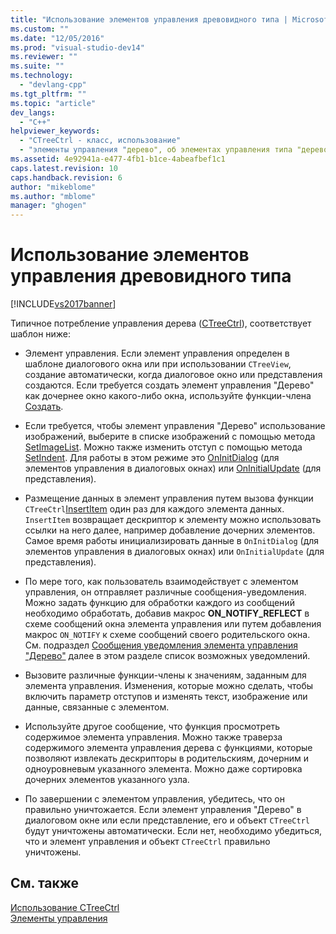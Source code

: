 ```yaml
---
title: "Использование элементов управления древовидного типа | Microsoft Docs"
ms.custom: ""
ms.date: "12/05/2016"
ms.prod: "visual-studio-dev14"
ms.reviewer: ""
ms.suite: ""
ms.technology: 
  - "devlang-cpp"
ms.tgt_pltfrm: ""
ms.topic: "article"
dev_langs: 
  - "C++"
helpviewer_keywords: 
  - "CTreeCtrl - класс, использование"
  - "элементы управления "дерево", об элементах управления типа "дерево""
ms.assetid: 4e92941a-e477-4fb1-b1ce-4abeafbef1c1
caps.latest.revision: 10
caps.handback.revision: 6
author: "mikeblome"
ms.author: "mblome"
manager: "ghogen"
---
```

# Использование элементов управления древовидного типа
[!INCLUDE[vs2017banner](../assembler/inline/includes/vs2017banner.md)]

Типичное потребление управления дерева \([CTreeCtrl](../mfc/reference/ctreectrl-class.md)\), соответствует шаблон ниже:  
  
-   Элемент управления.  Если элемент управления определен в шаблоне диалогового окна или при использовании `CTreeView`, создание автоматически, когда диалоговое окно или представления создаются.  Если требуется создать элемент управления "Дерево" как дочернее окно какого\-либо окна, используйте функции\-члена [Создать](../Topic/CTreeCtrl::Create.md).  
  
-   Если требуется, чтобы элемент управления "Дерево" использование изображений, выберите в списке изображений с помощью метода [SetImageList](../Topic/CTreeCtrl::SetImageList.md).  Можно также изменить отступ с помощью метода [SetIndent](../Topic/CTreeCtrl::SetIndent.md).  Для работы в этом режиме это [OnInitDialog](../Topic/CDialog::OnInitDialog.md) \(для элементов управления в диалоговых окнах\) или [OnInitialUpdate](../Topic/CView::OnInitialUpdate.md) \(для представления\).  
  
-   Размещение данных в элемент управления путем вызова функции `CTreeCtrl`[InsertItem](../Topic/CTreeCtrl::InsertItem.md) один раз для каждого элемента данных.  `InsertItem` возвращает дескриптор к элементу можно использовать ссылки на него далее, например добавление дочерних элементов.  Самое время работы инициализировать данные в `OnInitDialog` \(для элементов управления в диалоговых окнах\) или `OnInitialUpdate` \(для представления\).  
  
-   По мере того, как пользователь взаимодействует с элементом управления, он отправляет различные сообщения\-уведомления.  Можно задать функцию для обработки каждого из сообщений необходимо обработать, добавив макрос **ON\_NOTIFY\_REFLECT** в схеме сообщений окна элемента управления или путем добавления макрос `ON_NOTIFY` к схеме сообщений своего родительского окна.  См. подраздел [Сообщения уведомления элемента управления "Дерево"](../mfc/tree-control-notification-messages.md) далее в этом разделе список возможных уведомлений.  
  
-   Вызовите различные функции\-члены к значениям, заданным для элемента управления.  Изменения, которые можно сделать, чтобы включить параметр отступов и изменять текст, изображение или данные, связанные с элементом.  
  
-   Используйте другое сообщение, что функция просмотреть содержимое элемента управления.  Можно также траверза содержимого элемента управления дерева с функциями, которые позволяют извлекать дескрипторы в родительскиям, дочерним и одноуровневым указанного элемента.  Можно даже сортировка дочерних элементов указанного узла.  
  
-   По завершении с элементом управления, убедитесь, что он правильно уничтожается.  Если элемент управления "Дерево" в диалоговом окне или если представление, его и объект `CTreeCtrl` будут уничтожены автоматически.  Если нет, необходимо убедиться, что и элемент управления и объект `CTreeCtrl` правильно уничтожены.  
  
## См. также  
 [Использование CTreeCtrl](../Topic/Using%20CTreeCtrl.md)   
 [Элементы управления](../mfc/controls-mfc.md)